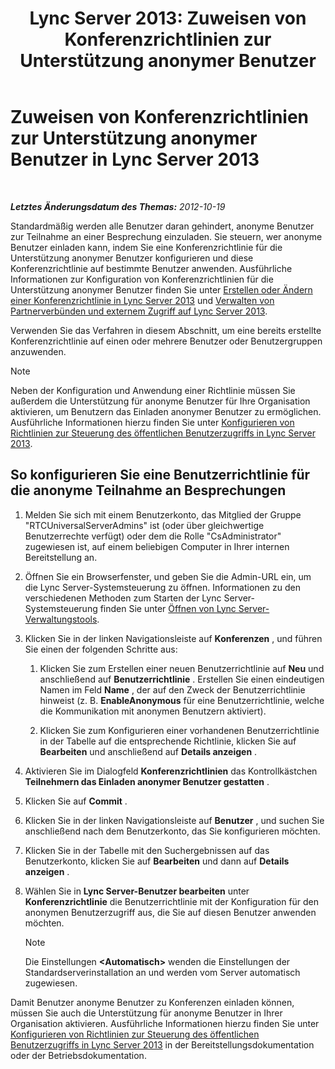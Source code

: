 ﻿---
title: 'Lync Server 2013: Zuweisen von Konferenzrichtlinien zur Unterstützung anonymer Benutzer'
TOCTitle: Zuweisen von Konferenzrichtlinien zur Unterstützung anonymer Benutzer
ms:assetid: 662de022-1111-40f7-bad4-f2b686f30973
ms:mtpsurl: https://technet.microsoft.com/de-de/library/Gg521007(v=OCS.15)
ms:contentKeyID: 49294237
ms.date: 05/19/2016
mtps_version: v=OCS.15
ms.translationtype: HT
---

# Zuweisen von Konferenzrichtlinien zur Unterstützung anonymer Benutzer in Lync Server 2013

 

_**Letztes Änderungsdatum des Themas:** 2012-10-19_

Standardmäßig werden alle Benutzer daran gehindert, anonyme Benutzer zur Teilnahme an einer Besprechung einzuladen. Sie steuern, wer anonyme Benutzer einladen kann, indem Sie eine Konferenzrichtlinie für die Unterstützung anonymer Benutzer konfigurieren und diese Konferenzrichtlinie auf bestimmte Benutzer anwenden. Ausführliche Informationen zur Konfiguration von Konferenzrichtlinien für die Unterstützung anonymer Benutzer finden Sie unter [Erstellen oder Ändern einer Konferenzrichtlinie in Lync Server 2013](lync-server-2013-create-or-modify-a-conferencing-policy.md) und [Verwalten von Partnerverbünden und externem Zugriff auf Lync Server 2013](lync-server-2013-managing-federation-and-external-access-to-lync-server-2013.md).

Verwenden Sie das Verfahren in diesem Abschnitt, um eine bereits erstellte Konferenzrichtlinie auf einen oder mehrere Benutzer oder Benutzergruppen anzuwenden.


> [!NOTE]
> Neben der Konfiguration und Anwendung einer Richtlinie müssen Sie außerdem die Unterstützung für anonyme Benutzer für Ihre Organisation aktivieren, um Benutzern das Einladen anonymer Benutzer zu ermöglichen. Ausführliche Informationen hierzu finden Sie unter <A href="lync-server-2013-configure-policies-to-control-public-user-access.md">Konfigurieren von Richtlinien zur Steuerung des öffentlichen Benutzerzugriffs in Lync Server 2013</A>.



## So konfigurieren Sie eine Benutzerrichtlinie für die anonyme Teilnahme an Besprechungen

1.  Melden Sie sich mit einem Benutzerkonto, das Mitglied der Gruppe "RTCUniversalServerAdmins" ist (oder über gleichwertige Benutzerrechte verfügt) oder dem die Rolle "CsAdministrator" zugewiesen ist, auf einem beliebigen Computer in Ihrer internen Bereitstellung an.

2.  Öffnen Sie ein Browserfenster, und geben Sie die Admin-URL ein, um die Lync Server-Systemsteuerung zu öffnen. Informationen zu den verschiedenen Methoden zum Starten der Lync Server-Systemsteuerung finden Sie unter [Öffnen von Lync Server-Verwaltungstools](lync-server-2013-open-lync-server-administrative-tools.md).

3.  Klicken Sie in der linken Navigationsleiste auf **Konferenzen** , und führen Sie einen der folgenden Schritte aus:
    
    1.  Klicken Sie zum Erstellen einer neuen Benutzerrichtlinie auf **Neu** und anschließend auf **Benutzerrichtlinie** . Erstellen Sie einen eindeutigen Namen im Feld **Name** , der auf den Zweck der Benutzerrichtlinie hinweist (z. B. **EnableAnonymous** für eine Benutzerrichtlinie, welche die Kommunikation mit anonymen Benutzern aktiviert).
    
    2.  Klicken Sie zum Konfigurieren einer vorhandenen Benutzerrichtlinie in der Tabelle auf die entsprechende Richtlinie, klicken Sie auf **Bearbeiten** und anschließend auf **Details anzeigen** .

4.  Aktivieren Sie im Dialogfeld **Konferenzrichtlinien** das Kontrollkästchen **Teilnehmern das Einladen anonymer Benutzer gestatten** .

5.  Klicken Sie auf **Commit** .

6.  Klicken Sie in der linken Navigationsleiste auf **Benutzer** , und suchen Sie anschließend nach dem Benutzerkonto, das Sie konfigurieren möchten.

7.  Klicken Sie in der Tabelle mit den Suchergebnissen auf das Benutzerkonto, klicken Sie auf **Bearbeiten** und dann auf **Details anzeigen** .

8.  Wählen Sie in **Lync Server-Benutzer bearbeiten** unter **Konferenzrichtlinie** die Benutzerrichtlinie mit der Konfiguration für den anonymen Benutzerzugriff aus, die Sie auf diesen Benutzer anwenden möchten.
    

    > [!NOTE]
    > Die Einstellungen <STRONG>&lt;Automatisch&gt;</STRONG> wenden die Einstellungen der Standardserverinstallation an und werden vom Server automatisch zugewiesen.



Damit Benutzer anonyme Benutzer zu Konferenzen einladen können, müssen Sie auch die Unterstützung für anonyme Benutzer in Ihrer Organisation aktivieren. Ausführliche Informationen hierzu finden Sie unter [Konfigurieren von Richtlinien zur Steuerung des öffentlichen Benutzerzugriffs in Lync Server 2013](lync-server-2013-configure-policies-to-control-public-user-access.md) in der Bereitstellungsdokumentation oder der Betriebsdokumentation.


